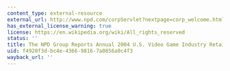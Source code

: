 ```yaml
---
content_type: external-resource
external_url: http://www.npd.com/corpServlet?nextpage=corp_welcome.html
has_external_license_warning: true
license: https://en.wikipedia.org/wiki/All_rights_reserved
status: ''
title: The NPD Group Reports Annual 2004 U.S. Video Game Industry Retail Sales
uid: f4920f3d-bc4e-4366-9816-7a0856a0c4f3
wayback_url: ''
---
```

